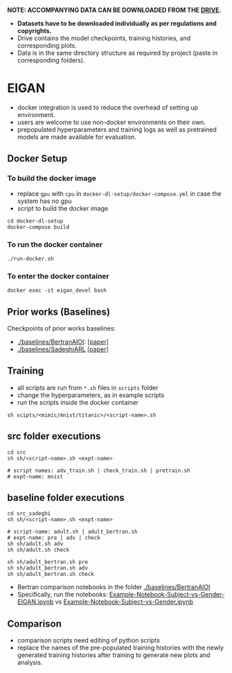 **NOTE: ACCOMPANYING DATA CAN BE DOWNLOADED FROM THE [DRIVE](https://drive.google.com/file/d/1h1brXcywHgxCEFKzjc0yu6WQMr8IRUvz/view?usp=sharing).**

- **Datasets have to be downloaded individually as per regulations and copyrights.**
- Drive contains the model checkpoints, training histories, and corresponding plots.
- Data is in the same directory structure as required by project (paste in corresponding folders).

# EIGAN

- docker integration is used to reduce the overhead of setting up environment.
- users are welcome to use non-docker environments on their own.
- prepopulated hyperparameters and training logs as well as pretrained models are made available for evaluation.


## Docker Setup

### To build the docker image
- replace `gpu` with `cpu` in `docker-dl-setup/docker-compose.yml` in case the system has no gpu
- script to build the docker image

```shell
cd docker-dl-setup
docker-compose build
```

### To run the docker container

```shell
./run-docker.sh
```

### To enter the docker container

```shell
docker exec -it eigan_devel bash
```

## Prior works (Baselines)
Checkpoints of prior works baselines:
- [./baselines/BertranAIOI](https://github.com/aithiest/EIGAN/tree/master/baselines/BertranAIOI): [[paper]](http://proceedings.mlr.press/v97/bertran19a.html)
- [./baselines/SadeghiARL](https://github.com/aithiest/EIGAN/tree/master/baselines/SadeghiARL) [[paper]](https://openaccess.thecvf.com/content_CVPRW_2020/html/w1/Sadeghi_Imparting_Fairness_to_Pre-Trained_Biased_Representations_CVPRW_2020_paper.html)


## Training
- all scripts are run from `*.sh` files in `scripts` folder
- change the hyperparameters, as in example scripts
- run the scripts inside the docker container

```shell
sh scipts/<mimic/mnist/titanic>/<script-name>.sh
```

## src folder executions
```shell
cd src
sh sh/<script-name>.sh <expt-name>

# script names: adv_train.sh | check_train.sh | pretrain.sh
# expt-name: mnist
```

## baseline folder executions
```
cd src_sadeghi
sh sh/<script-name>.sh <expt-name>

# script-name: adult.sh | adult_bertran.sh
# expt-name: pre | adv | check
sh sh/adult.sh adv
sh sh/adult.sh check

sh sh/adult_bertran.sh pre
sh sh/adult_bertran.sh adv
sh sh/adult_bertran.sh check
```

- Bertran comparison notebooks in the folder [./baselines/BertranAIOI](https://github.com/aithiest/EIGAN/tree/master/baselines/BertranAIOI)
- Specifically, run the notebooks: [Example-Notebook-Subject-vs-Gender-EIGAN.ipynb](https://github.com/aithiest/EIGAN/blob/master/baselines/BertranAIOI/Example-Notebook-Subject-vs-Gender-EIGAN.ipynb) vs [Example-Notebook-Subject-vs-Gender.ipynb](https://github.com/aithiest/EIGAN/blob/master/baselines/BertranAIOI/Example-Notebook-Subject-vs-Gender.ipynb)

## Comparison
- comparison scripts need editing of python scripts
- replace the names of the pre-populated training histories with the newly generated training histories after training to generate new plots and analysis.


